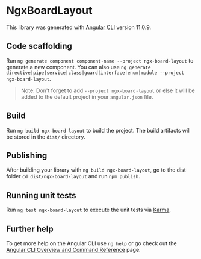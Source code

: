 # NgxBoardLayout

This library was generated with [Angular CLI](https://github.com/angular/angular-cli) version 11.0.9.

## Code scaffolding

Run `ng generate component component-name --project ngx-board-layout` to generate a new component. You can also use `ng generate directive|pipe|service|class|guard|interface|enum|module --project ngx-board-layout`.

> Note: Don't forget to add `--project ngx-board-layout` or else it will be added to the default project in your `angular.json` file.

## Build

Run `ng build ngx-board-layout` to build the project. The build artifacts will be stored in the `dist/` directory.

## Publishing

After building your library with `ng build ngx-board-layout`, go to the dist folder `cd dist/ngx-board-layout` and run `npm publish`.

## Running unit tests

Run `ng test ngx-board-layout` to execute the unit tests via [Karma](https://karma-runner.github.io).

## Further help

To get more help on the Angular CLI use `ng help` or go check out the [Angular CLI Overview and Command Reference](https://angular.io/cli) page.
